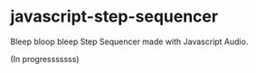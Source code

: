# javascript-step-sequencer

Bleep bloop bleep
Step Sequencer made with Javascript Audio.

(In progresssssss)
